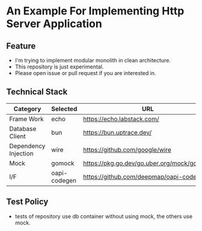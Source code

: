# An Example For Implementing Http Server Application

## Feature

- I'm trying to implement modular monolith in clean architecture.
- This repository is just experimental. 
- Please open issue or pull request if you are interested in.

## Technical Stack

| Category | Selected | URL |
| ---- | ---- | ---- |
| Frame Work | echo | <https://echo.labstack.com/> |
| Database Client | bun | <https://bun.uptrace.dev/> |
| Dependency Injection | wire | <https://github.com/google/wire> |
| Mock | gomock | <https://pkg.go.dev/go.uber.org/mock/gomock> |
| I/F | oapi-codegen | <https://github.com/deepmap/oapi-codegen> |

## Test Policy

- tests of repository use db container without using mock, the others use mock.





